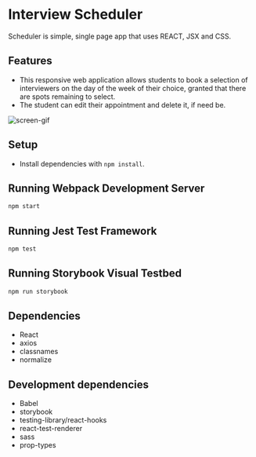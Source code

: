 # Interview Scheduler

Scheduler is simple, single page app that uses REACT, JSX and CSS. 

## Features

+ This responsive web application allows students to book a selection of interviewers on the day of the week of their choice, granted that there are spots remaining to select.
+ The student can edit their appointment and delete it, if need be. 


![screen-gif](https://github.com/TheBlackElder/lhl-scheduler/blob/master/docs/Scheduler.gif?raw=true)



## Setup

+ Install dependencies with `npm install`.

## Running Webpack Development Server

```sh
npm start
```

## Running Jest Test Framework

```sh
npm test
```

## Running Storybook Visual Testbed

```sh
npm run storybook
```

## Dependencies

- React
- axios
- classnames
- normalize


## Development dependencies
- Babel
- storybook
- testing-library/react-hooks
- react-test-renderer
- sass
- prop-types

